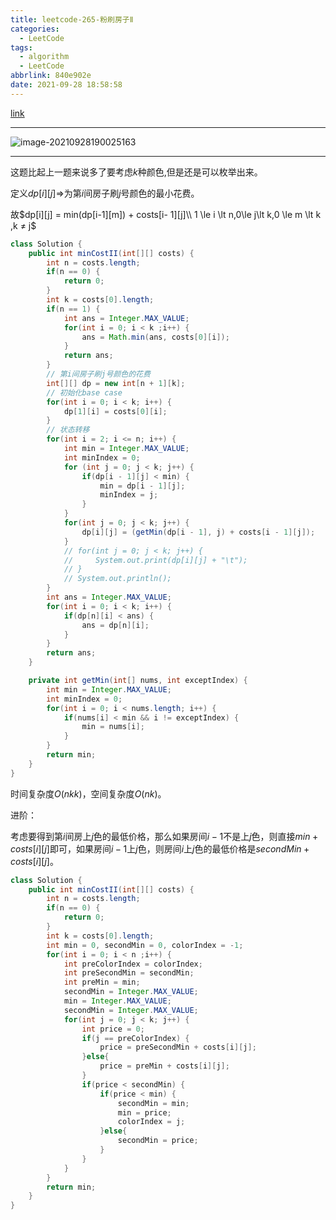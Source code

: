 ```yaml
---
title: leetcode-265-粉刷房子Ⅱ
categories:
  - LeetCode
tags:
  - algorithm
  - LeetCode
abbrlink: 840e902e
date: 2021-09-28 18:58:58
---
```


[link](https://leetcode-cn.com/problems/paint-house-ii/)

<hr/>

![image-20210928190025163](https://gitee.com/cao_ziqiang/img/raw/master/20210928190025.png)

<hr/>

这题比起上一题来说多了要考虑$k$种颜色,但是还是可以枚举出来。

定义$dp[i][j] \Rightarrow$为第$i$间房子刷$j$号颜色的最小花费。

故$dp[i][j] = min(dp[i-1][m]) + costs[i- 1][j]\\ 1 \le i \lt n,0\le j\lt k,0 \le m \lt k ,k ≠ j$

```java
class Solution {
    public int minCostII(int[][] costs) {
        int n = costs.length;
        if(n == 0) {
            return 0;
        }
        int k = costs[0].length;
        if(n == 1) {
            int ans = Integer.MAX_VALUE;
            for(int i = 0; i < k ;i++) {
                ans = Math.min(ans, costs[0][i]);
            }
            return ans;
        }
        // 第i间房子刷j号颜色的花费
        int[][] dp = new int[n + 1][k];
        // 初始化base case
        for(int i = 0; i < k; i++) {
            dp[1][i] = costs[0][i];
        }
        // 状态转移
        for(int i = 2; i <= n; i++) {
            int min = Integer.MAX_VALUE;
            int minIndex = 0;
            for (int j = 0; j < k; j++) {
                if(dp[i - 1][j] < min) {
                    min = dp[i - 1][j];
                    minIndex = j;
                }
            }
            for(int j = 0; j < k; j++) {
                dp[i][j] = (getMin(dp[i - 1], j) + costs[i - 1][j]);
            }
            // for(int j = 0; j < k; j++) {
            //     System.out.print(dp[i][j] + "\t");
            // }
            // System.out.println();
        }
        int ans = Integer.MAX_VALUE;
        for(int i = 0; i < k; i++) {
            if(dp[n][i] < ans) {
                ans = dp[n][i];
            }
        }
        return ans;
    }

    private int getMin(int[] nums, int exceptIndex) {
        int min = Integer.MAX_VALUE;
        int minIndex = 0;
        for(int i = 0; i < nums.length; i++) {
            if(nums[i] < min && i != exceptIndex) {
                min = nums[i];
            }
        }
        return min;
    }
}
```

时间复杂度$O(nkk)$，空间复杂度$O(nk)$。

进阶：

考虑要得到第$i$间房上$j$色的最低价格，那么如果房间$i-1$不是上$j$色，则直接$min + costs[i][j]$即可，如果房间$i-1$上$j$色，则房间$i$上$j$色的最低价格是$secondMin+costs[i][j]$。

```java
class Solution {
    public int minCostII(int[][] costs) {
        int n = costs.length;
        if(n == 0) {
            return 0;
        }
        int k = costs[0].length;
        int min = 0, secondMin = 0, colorIndex = -1;
        for(int i = 0; i < n ;i++) {
            int preColorIndex = colorIndex;
            int preSecondMin = secondMin;
            int preMin = min;
            secondMin = Integer.MAX_VALUE;
            min = Integer.MAX_VALUE;
            secondMin = Integer.MAX_VALUE;
            for(int j = 0; j < k; j++) {
                int price = 0;
                if(j == preColorIndex) {
                    price = preSecondMin + costs[i][j];
                }else{
                    price = preMin + costs[i][j];
                }
                if(price < secondMin) {
                    if(price < min) {
                        secondMin = min;
                        min = price;
                        colorIndex = j;
                    }else{
                        secondMin = price;
                    }
                }
            }
        }
        return min;
    }
}
```

